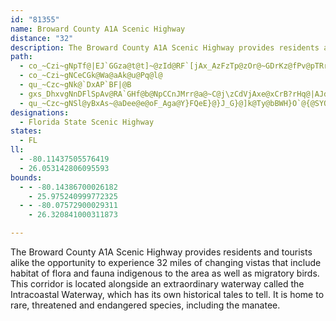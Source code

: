 ```yaml
---
id: "81355"
name: Broward County A1A Scenic Highway
distance: "32"
description: The Broward County A1A Scenic Highway provides residents and tourists alike the opportunity to experience 32 miles of changing vistas that include habitat of flora and fauna indigenous to the area as well as migratory birds.
path:
  - co_~Czi~gNpTf@|EJ`GGza@t@t]~@zId@RF`[jAx_AzFzTp@zOr@~GDrKz@fPv@pTRrLy@jBErrAfGfGPz_@tBbRr@fCHbAI~FuA|De@
  - co_~Czi~gNCeCGk@Wa@aAk@u@Pq@l@
  - qu_~Czc~gNk@`DxAP`BF|@B
  - gxs_DhxvgNnDFlSpAv@RA`GHf@b@NpCCnJMrr@a@~C@j\zCdVjAxe@xCrB?rHq@|AJdFv@jH`@p^E`BDvNxAtCPtw@r@xEr@nEdAtNxEx@l@p@~@jElIhGbMnClA|EB|KQ|Ae@pAgA~AKnVDdEFlOjChFl@xg@`FdB~@jBdCtArA`Bl@nB^xR`B~G?lZ|@dc@DjDDtBLzW~CdGdA~xAdRjaArEjXxAjIj@RLbGXnJrAjUzFvDj@p^dCfWrA|PzAdGPxId@dKJta@EPSlDCbEg@`B?|Jl@xWdCbJ`Bnj@vC^Rdv@dAnMZrAXxBdA|B`CxAjAhFrAlFx@nKBbHe@fGIpBSbCg@fCMbGr@h@E~M~@bBTvBv@|@j@dPzL|ATnIX~CX|A\vB`ApA|@fCxCFf@lAzDR~DCnJ|@pfAh@dcAha@k@`ZYnCDdO_A`e@uGz[aF`FWrHJlE`@bH~AnGfCvFvDtAfAbDfDtHtKLb@|N~RtFdDlFjAfCTzp@e@?aCO{AK{GcCe{CK_@GcI
  - qu_~Czc~gNSl@yBxAs~@aDee@e@oF_Aga@Y}FQeE}@}J_G}@]k@Ty@bBWH}O`@{@SYQiAmBg@_@aAMeARi@AqE[WGmAgA[MmEWyA[qBNk@?
designations:
  - Florida State Scenic Highway
states:
  - FL
ll:
  - -80.11437505576419
  - 26.053142806095593
bounds:
  - - -80.14386700026182
    - 25.975240999772325
  - - -80.07572900029311
    - 26.320841000311873

---
```


The Broward County A1A Scenic Highway provides residents and tourists alike the opportunity to experience 32 miles of changing vistas that include habitat of flora and fauna indigenous to the area as well as migratory birds.  This corridor is located alongside an extraordinary waterway called the Intracoastal Waterway, which has its own historical tales to tell.  It is home to rare, threatened and endangered species, including the manatee.
